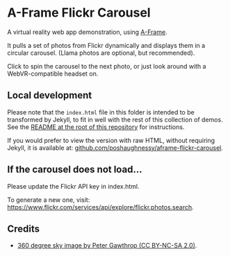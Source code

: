 # A-Frame Flickr Carousel

A virtual reality web app demonstration, using [A-Frame](https://aframe.io/).

It pulls a set of photos from Flickr dynamically and displays them in a circular carousel. 
(Llama photos are optional, but recommended).

Click to spin the carousel to the next photo, or just look around with a WebVR-compatible headset on.

## Local development

Please note that the `index.html` file in this folder is intended to be transformed by Jekyll,
to fit in well with the rest of this collection of demos. See the [README at the root of this
repository](https://github.com/SamsungInternet/a-frame-demos) for instructions.

If you would prefer to view the version with raw HTML, without requiring Jekyll, it is available at:
[github.com/poshaughnessy/aframe-flickr-carousel](https://github.com/poshaughnessy/aframe-flickr-carousel).

## If the carousel does not load...

Please update the Flickr API key in index.html.

To generate a new one, visit: https://www.flickr.com/services/api/explore/flickr.photos.search.

## Credits

* [360 degree sky image by Peter Gawthrop (CC BY-NC-SA 2.0)](https://www.flickr.com/photos/gawthrop/3559516146).
